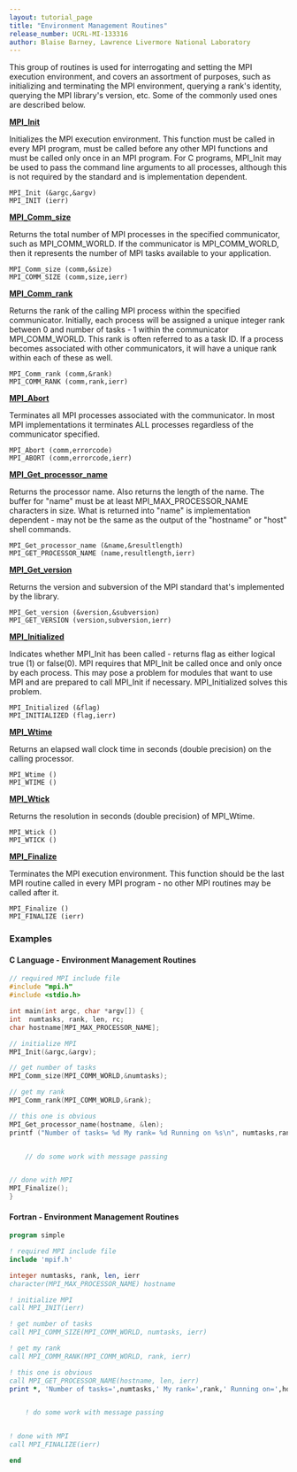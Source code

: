 ```yaml
---
layout: tutorial_page
title: "Environment Management Routines"
release_number: UCRL-MI-133316
author: Blaise Barney, Lawrence Livermore National Laboratory
---
```


This group of routines is used for interrogating and setting the MPI execution environment, and covers an assortment of purposes, such as initializing and terminating the MPI environment, querying a rank's identity, querying the MPI library's version, etc. Some of the commonly used ones are described below.

[**MPI_Init**](MPI_INIT.txt)

Initializes the MPI execution environment. This function must be called in every MPI program, must be called before any other MPI functions and must be called only once in an MPI program. For C programs, MPI_Init may be used to pass the command line arguments to all processes, although this is not required by the standard and is implementation dependent.

```
MPI_Init (&argc,&argv)
MPI_INIT (ierr)
```

[**MPI_Comm_size**](MPI_COMM_SIZE.txt)

Returns the total number of MPI processes in the specified communicator, such as MPI_COMM_WORLD. If the communicator is MPI_COMM_WORLD, then it represents the number of MPI tasks available to your application.

```
MPI_Comm_size (comm,&size)
MPI_COMM_SIZE (comm,size,ierr)
```

[**MPI_Comm_rank**](MPI_COMM_RANK.txt)

Returns the rank of the calling MPI process within the specified communicator. Initially, each process will be assigned a unique integer rank between 0 and number of tasks - 1 within the communicator MPI_COMM_WORLD. This rank is often referred to as a task ID. If a process becomes associated with other communicators, it will have a unique rank within each of these as well.

```
MPI_Comm_rank (comm,&rank)
MPI_COMM_RANK (comm,rank,ierr)
```

[**MPI_Abort**](MPI_ABORT.txt)

Terminates all MPI processes associated with the communicator. In most MPI implementations it terminates ALL processes regardless of the communicator specified.

```
MPI_Abort (comm,errorcode)
MPI_ABORT (comm,errorcode,ierr)
```

[**MPI_Get_processor_name**](MPI_GET_PROCESSOR_NAME.txt)

Returns the processor name. Also returns the length of the name. The buffer for "name" must be at least MPI_MAX_PROCESSOR_NAME characters in size. What is returned into "name" is implementation dependent - may not be the same as the output of the "hostname" or "host" shell commands.

```
MPI_Get_processor_name (&name,&resultlength)
MPI_GET_PROCESSOR_NAME (name,resultlength,ierr)
```

[**MPI_Get_version**](MPI_GET_VERSION.txt)

Returns the version and subversion of the MPI standard that's implemented by the library.

```
MPI_Get_version (&version,&subversion)
MPI_GET_VERSION (version,subversion,ierr)
```

[**MPI_Initialized**](MPI_INITIALIZED.txt)

Indicates whether MPI_Init has been called - returns flag as either logical true (1) or false(0). MPI requires that MPI_Init be called once and only once by each process. This may pose a problem for modules that want to use MPI and are prepared to call MPI_Init if necessary. MPI_Initialized solves this problem.

```
MPI_Initialized (&flag)
MPI_INITIALIZED (flag,ierr)
```

[**MPI_Wtime**](MPI_WTIME.txt)

Returns an elapsed wall clock time in seconds (double precision) on the calling processor.

```
MPI_Wtime ()
MPI_WTIME ()
```

[**MPI_Wtick**](MPI_WTICK.txt)

Returns the resolution in seconds (double precision) of MPI_Wtime.

```
MPI_Wtick ()
MPI_WTICK ()
```

[**MPI_Finalize**](MPI_FINALIZE.txt)

Terminates the MPI execution environment. This function should be the last MPI routine called in every MPI program - no other MPI routines may be called after it.

```
MPI_Finalize ()
MPI_FINALIZE (ierr)
```

### Examples

#### C Language - Environment Management Routines

```c
// required MPI include file
#include "mpi.h"
#include <stdio.h>

int main(int argc, char *argv[]) {
int  numtasks, rank, len, rc;
char hostname[MPI_MAX_PROCESSOR_NAME];

// initialize MPI
MPI_Init(&argc,&argv);

// get number of tasks
MPI_Comm_size(MPI_COMM_WORLD,&numtasks);

// get my rank
MPI_Comm_rank(MPI_COMM_WORLD,&rank);

// this one is obvious
MPI_Get_processor_name(hostname, &len);
printf ("Number of tasks= %d My rank= %d Running on %s\n", numtasks,rank,hostname);


    // do some work with message passing


// done with MPI
MPI_Finalize();
}
```

#### Fortran - Environment Management Routines

```fortran
program simple

! required MPI include file
include 'mpif.h'

integer numtasks, rank, len, ierr
character(MPI_MAX_PROCESSOR_NAME) hostname

! initialize MPI
call MPI_INIT(ierr)

! get number of tasks
call MPI_COMM_SIZE(MPI_COMM_WORLD, numtasks, ierr)

! get my rank
call MPI_COMM_RANK(MPI_COMM_WORLD, rank, ierr)

! this one is obvious
call MPI_GET_PROCESSOR_NAME(hostname, len, ierr)
print *, 'Number of tasks=',numtasks,' My rank=',rank,' Running on=',hostname


    ! do some work with message passing


! done with MPI
call MPI_FINALIZE(ierr)

end
```
